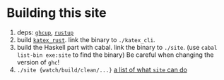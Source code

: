 # Building this site

1. deps: [`ghcup`](https://www.haskell.org/ghcup/), [`rustup`](https://rust-lang.github.io/rustup/)
2. build [`katex_rust`](https://github.com/chaoxu/katex_cli/tree/77ce27d8a4670c61d87f865bd54723613897c0a5). link the binary to `./katex_cli`.
3. build the Haskell part with cabal. link the binary to `./site`. (use `cabal list-bin exe:site` to find the binary) Be careful when changing the version of `ghc`!
4. `./site {watch/build/clean/...}` [a list of what `site` can do](https://hackage-content.haskell.org/package/hakyll-4.16.6.0/docs/Hakyll-Commands.html)